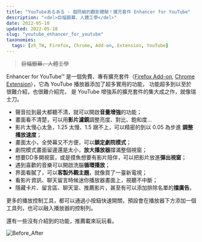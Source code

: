 ```yaml
---
title: "YouTubeあるある - 戲院級的觀影體驗！擴充套件 Enhancer for YouTube"
description: "<del>巨幅銀幕、人體工學</del>"
date: 2022-05-10
updated: 2022-05-10
slug: "youtube_enhancer_for_youtube"
taxonomies:
  tags: [zh_TW, Firefox, Chrome, Add-on, Extension, YouTube]
---
```


> <del>巨幅銀幕、人體工學</del>

Enhancer for YouTube™ 是一個免費、專有擴充套件（[Firefox Add-on][Enhancer for YouTube Firefox], [Chrome Extension][Enhancer for YouTube Chrome]），它為 YouTube 播放器添加了超多實用的功能，
功能超多到以至於很難介紹，也很難介紹完，
是 YouTube 增強系的擴充套件的集大成之作，就像瑞士刀。

[Enhancer for YouTube Firefox]: https://addons.mozilla.org/firefox/addon/enhancer-for-youtube/
[Enhancer for YouTube Chrome]: https://chrome.google.com/webstore/detail/enhancer-for-youtube/ponfpcnoihfmfllpaingbgckeeldkhle

- 聲音拉到最大都聽不清，就可以開啟**音量增強**的功能；
- 畫面看不清楚，可以用**影片濾鏡**調整亮度、對比、飽和度...
- 影片太慢心太急，1.25 太慢、1.5 跟不上，可以精密的到以 0.05 為步進 **調整播放速度**；
- 畫面太小，全熒幕又不方便，可以**鎖定劇院模式**；
- 劇院模式畫面留邊還是太小，**放大播放器**撐滿整個視窗；
- 想要DD多開視窗，或是摸魚想要有影片陪伴，可以把影片放進**彈出視窗**；
- 遇到喜歡的音樂可以開啟洗腦**循環播放**；
- 界面看膩了，可以**客製外觀主題**，就像買了一臺新電視；
- 看影片資訊、聊天留言時候迷你播放器畫面上，視聽不中斷；
- 隱藏卡片、留言區、聊天室、推薦影片，甚至有可以添加排除名單的**擋廣告**。

更多的播放控制工具，都可以通過小按鈕快速開關，預設會在播放器下方添加一個工具列，也可以融入播放器的控制列。

還有一些沒有介紹到的功能，推薦載來玩玩看。

![Before_After](/images/YouTube_Enhancer_for_YouTube/BeforeAfter.png)
